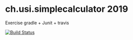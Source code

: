 # ch.usi.simplecalculator 2019
Exercise  gradle + Junit + travis

[![Build Status](https://travis-ci.org/valerio65/ch.usi.simplecalculator.svg?branch=master)](https://travis-ci.org/valerio65/ch.usi.simplecalculator)

